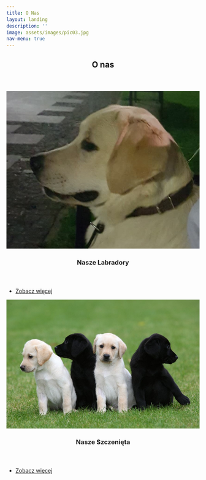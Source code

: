 ```yaml
---
title: O Nas
layout: landing
description: ''
image: assets/images/pic03.jpg
nav-menu: true
---
```


<!-- Main -->
<div id="main">

<!-- One -->
<section id="one">
	<div class="inner">
		<header class="major">
			<h2>O nas</h2>
		</header>
		<p></p>
	</div>
</section>

<!-- Two -->
<section id="two" class="spotlights">
	<section>
		<a href="nasze_labradory.html" class="image">
			<img src="assets/images/barni.jpg" alt="" data-position="center center" />
		</a>
		<div class="content">
			<div class="inner">
				<header class="major">
					<h3>Nasze Labradory</h3>
				</header>
				<p></p>
				<ul class="actions">
					<li><a href="nasze_labradory.html" class="button">Zobacz więcej</a></li>
				</ul>
			</div>
		</div>
	</section>
	<section>
		<a href="nasze_szczenieta.html" class="image">
			<img src="assets/images/szczeniaki.jpg" alt="" data-position="25% 25%" />
		</a>
		<div class="content">
			<div class="inner">
				<header class="major">
					<h3>Nasze Szczenięta</h3>
				</header>
				<p></p>
				<ul class="actions">
					<li><a href="nasze_szczenieta.html" class="button">Zobacz więcej</a></li>
				</ul>
			</div>
		</div>
	</section>
</section>

</div>
